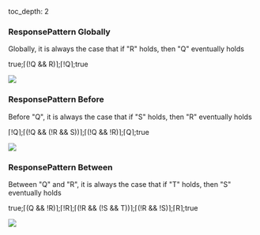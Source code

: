 toc_depth: 2

### ResponsePattern Globally

Globally, it is always the case that if "R" holds, then "Q" eventually holds

true;⌈(!Q && R)⌉;⌈!Q⌉;true

![](/img/patterns/ResponsePattern_Globally.svg)
### ResponsePattern Before

Before "Q", it is always the case that if "S" holds, then "R" eventually holds

⌈!Q⌉;⌈(!Q && (!R && S))⌉;⌈(!Q && !R)⌉;⌈Q⌉;true

![](/img/patterns/ResponsePattern_Before.svg)
### ResponsePattern Between

Between "Q" and "R", it is always the case that if "T" holds, then "S" eventually holds

true;⌈(Q && !R)⌉;⌈!R⌉;⌈(!R && (!S && T))⌉;⌈(!R && !S)⌉;⌈R⌉;true

![](/img/patterns/ResponsePattern_Between.svg)
